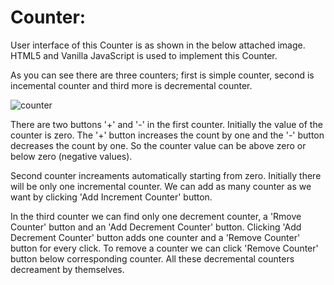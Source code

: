 # Counter:

User interface of this Counter is as shown in the below attached image. HTML5 and Vanilla JavaScript is used to implement this Counter.

As you can see there are three counters; first is simple counter, second is incemental counter and third more is decremental counter.

![counter](https://user-images.githubusercontent.com/58632626/152145864-16c632c2-995e-48d4-bc00-9a4d1cd037f4.png)

There are two buttons '+' and '-' in the first counter. Initially the value of the counter is zero. The '+' button increases the count by one and the '-' button decreases the count by one. So the counter value can be above zero or below zero (negative values).

Second counter increaments automatically starting from zero. Initially there will be only one incremental counter. We can add as many counter as we want by clicking 'Add Increment Counter' button.

In the third counter we can find only one decrement counter, a 'Rmove Counter' button and an 'Add Decrement Counter' button. Clicking 'Add Decrement Counter' button adds one counter and a 'Remove Counter' button for every click. To remove a counter we can click 'Remove Counter' button below corresponding counter. All these decremental counters decreament by themselves.
